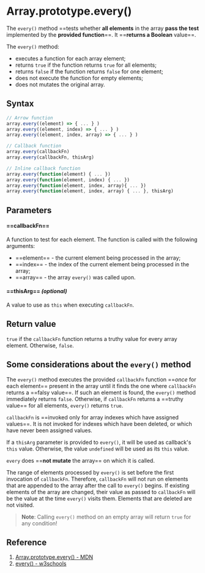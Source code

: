 # Array.prototype.every()

The `every()` method ==tests whether **all elements** in the array **pass the test** implemented by the **provided function**==. It ==**returns a Boolean** value==.

The `every()` method:

- executes a function for each array element;
- returns `true` if the function returns `true` for all elements;
- returns `false` if the function returns `false` for one element;
- does not execute the function for empty elements;
- does not mutates the original array.

## Syntax

```js
// Arrow function
array.every((element) => { ... } )
array.every((element, index) => { ... } )
array.every((element, index, array) => { ... } )

// Callback function
array.every(callbackFn)
array.every(callbackFn, thisArg)

// Inline callback function
array.every(function(element) { ... })
array.every(function(element, index) { ... })
array.every(function(element, index, array){ ... })
array.every(function(element, index, array) { ... }, thisArg)
```

## Parameters

#### ==**callbackFn**==

A function to test for each element. The function is called with the following arguments:

- ==element== - the current element being processed in the array;
- ==index== - the index of the current element being processed in the array;
- ==array== - the array `every()` was called upon.

#### ==**thisArg**== _(optional)_

A value to use as `this` when executing `callbackFn`.

## Return value

`true` if the `callbackFn` function returns a truthy value for every array element. Otherwise, `false`.

## Some considerations about the `every()` method

The `every()` method executes the provided `callbackFn` function ==_once_ for each element== present in the array until it finds the one where `callbackFn` returns a ==falsy value==. If such an element is found, the `every()` method immediately returns `false`. Otherwise, if `callbackFn` returns a ==truthy value== for all elements, `every()` returns `true`.

`callbackFn` is ==invoked only for array indexes which have assigned values==. It is not invoked for indexes which have been deleted, or which have never been assigned values.

If a `thisArg` parameter is provided to `every()`, it will be used as callback's `this` value. Otherwise, the value `undefined` will be used as its `this` value.

`every` does ==**not mutate** the array== on which it is called.

The range of elements processed by `every()` is set before the first invocation of `callbackFn`. Therefore, `callbackFn` will not run on elements that are appended to the array after the call to `every()` begins. If existing elements of the array are changed, their value as passed to `callbackFn` will be the value at the time `every()` visits them. Elements that are deleted are not visited.

> **Note**: Calling `every()` method on an empty array will return `true` for any condition!

## Reference

1. [Array.prototype.every() - MDN](https://developer.mozilla.org/en-US/docs/Web/JavaScript/Reference/Global_Objects/Array/every)
2. [every() - w3schools](https://www.w3schools.com/jsref/jsref_every.asp)
